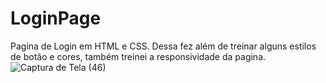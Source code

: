 # LoginPage
Pagina de Login em HTML e CSS. Dessa fez além de treinar alguns estilos de botão e cores, também treinei a responsividade da pagina. 
![Captura de Tela (46)](https://user-images.githubusercontent.com/102713481/190541413-e0130263-849f-4f02-90ea-90de37f2abb0.png)
